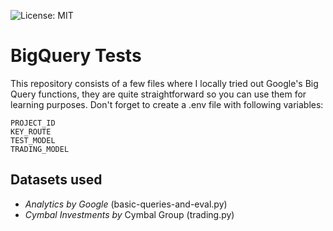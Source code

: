 ![License: MIT](https://img.shields.io/badge/License-MIT-%23E6F0FD)

# BigQuery Tests
This repository consists of a few files where I locally tried out Google's Big Query functions, they are quite straightforward so you can use them for learning purposes.
Don't forget to create a .env file with following variables:
```
PROJECT_ID
KEY_ROUTE
TEST_MODEL
TRADING_MODEL
```

## Datasets used
- _Analytics by Google_ (basic-queries-and-eval.py)
- _Cymbal Investments by_ Cymbal Group (trading.py)
